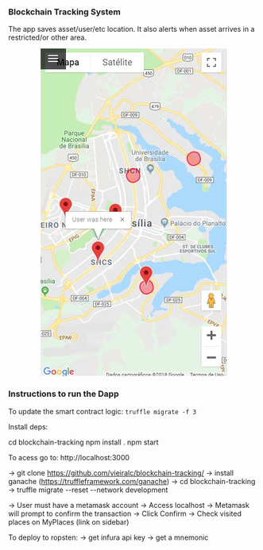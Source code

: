 ### Blockchain Tracking System

<p>The app saves asset/user/etc location. It also alerts when asset arrives in a restricted/or other area. </p>

<div style="text-align: center;"><img src="https://github.com/vieiralc/blockchain-tracking/blob/master/img/capture.JPG" alt="capture"/></div>

### Instructions to run the Dapp

To update the smart contract logic:
`truffle migrate -f 3`

Install deps:

cd blockchain-tracking
npm install .
npm start

To acess go to: http://localhost:3000

-> git clone https://github.com/vieiralc/blockchain-tracking/
-> install ganache (https://truffleframework.com/ganache)
-> cd blockchain-tracking
-> truffle migrate --reset --network development

-> User must have a metamask account
-> Access localhost
-> Metamask will prompt to confirm the transaction
-> Click Confirm
-> Check visited places on MyPlaces (link on sidebar)

To deploy to ropsten:
-> get infura api key
-> get a mnemonic